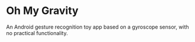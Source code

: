 # Oh My Gravity

An Android gesture recognition toy app based on a gyroscope sensor, with no practical functionality.
